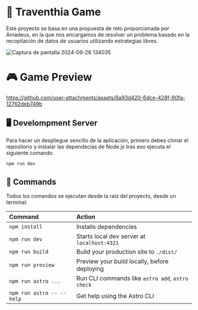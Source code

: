 # 🧠 Traventhia Game
Este proyecto se basa en una propuesta de reto proporcionada por Amadeus, en la que nos encargamos de resolver un problema basado en la recopilación de datos de usuarios utilizando estrategias libres.



![Captura de pantalla 2024-09-26 134035](https://github.com/user-attachments/assets/00dd60ab-c2ff-478a-a608-2289bc2a7038)


# 🎮 Game Preview
https://github.com/user-attachments/assets/6a93d420-6dce-428f-90fa-12762deb749b





## 🖥 Develompment Server
Para hacer un despliegue sencillo de la aplicación, primero debes clonar el repositorio y instalar las dependecias de Node.js tras eso ejecuta el siguiente comando.
```sh
npm run dev
```




## 🧞 Commands

Todos los comandos se ejecutan desde la raíz del proyecto, desde un terminal:

| Command                   | Action                                           |
| :------------------------ | :----------------------------------------------- |
| `npm install`             | Installs dependencies                            |
| `npm run dev`             | Starts local dev server at `localhost:4321`      |
| `npm run build`           | Build your production site to `./dist/`          |
| `npm run preview`         | Preview your build locally, before deploying     |
| `npm run astro ...`       | Run CLI commands like `astro add`, `astro check` |
| `npm run astro -- --help` | Get help using the Astro CLI                     |
